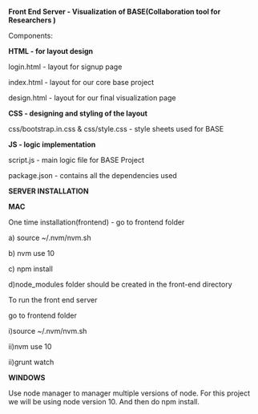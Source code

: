 **Front End Server -  Visualization of BASE(Collaboration tool for Researchers )**

Components:

**HTML - for layout design**

  login.html - layout for signup page
  
  index.html - layout for our core base project
  
  design.html - layout for our final visualization page

**CSS - designing and styling of the layout**

  css/bootstrap.in.css & css/style.css - style sheets used for BASE

**JS - logic implementation** 

  script.js - main logic file for BASE Project
  
  
 package.json - contains all the dependencies used
 
**SERVER INSTALLATION**
  
 **MAC**
 
One time installation(frontend) - go to frontend folder

a) source ~/.nvm/nvm.sh

b) nvm use 10   

c) npm install

d)node_modules folder should be created in the front-end directory


 To run the front end server 
 
 go to frontend folder 
 
 i)source ~/.nvm/nvm.sh 
 
 ii)nvm use 10 
 
 ii)grunt watch 
 
 
**WINDOWS**

Use node manager to manager multiple versions of node. For this project we will be using node version 10. And then do npm install.


 
 
